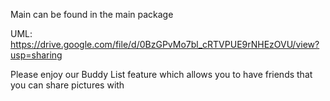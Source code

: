 Main can be found in the main package

UML: https://drive.google.com/file/d/0BzGPvMo7bl_cRTVPUE9rNHEzOVU/view?usp=sharing

Please enjoy our Buddy List feature which allows you to have friends that you can share pictures with
